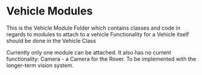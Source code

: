# Vehicle Modules

This is the Vehicle Module Folder which contains classes and code in regards to modules to attach to a vehicle
Functionality for a Vehicle itself should be done in the Vehicle Class

Currently only one module can be attached. It also has no current functionality:
Camera - a Camera for the Rover. To be implemented with the longer-term vision system.

